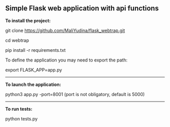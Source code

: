Simple Flask web application with api functions
---------------

**To install the project:**

git clone https://github.com/MaliYudina/flask_webtrap.git

cd webtrap

pip install -r requirements.txt

To define the application you may need to export the path:

export FLASK_APP=app.py

----------------
**To launch the application:**


python3 app.py -port=8001
(port is not obligatory, default is 5000)

----------------
**To run tests:**

python tests.py